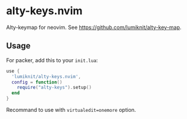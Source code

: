 # alty-keys.nvim

Alty-keymap for neovim.
See https://github.com/lumiknit/alty-key-map.

## Usage

For packer, add this to your `init.lua`:

```lua
use {
  'lumiknit/alty-keys.nvim',
  config = function()
    require("alty-keys").setup()
  end
}
```

Recommand to use with `virtualedit=onemore` option.
